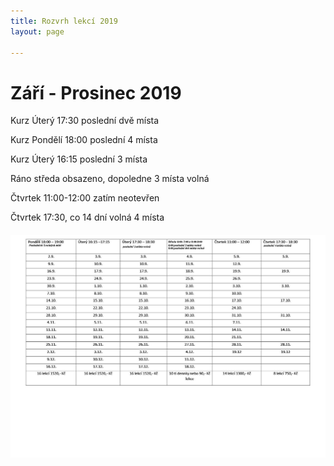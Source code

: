 ```yaml
---
title: Rozvrh lekcí 2019
layout: page

---
```

# Září - Prosinec 2019

Kurz Úterý 17:30 poslední dvě místa

Kurz Pondělí 18:00 poslední 4 místa

Kurz Úterý 16:15 poslední 3 místa

Ráno středa obsazeno, dopoledne 3 místa volná

Čtvrtek 11:00-12:00 zatím neotevřen

Čtvrtek 17:30, co 14 dní volná 4 místa

###### ![](/uploads/upraveno.JPG)